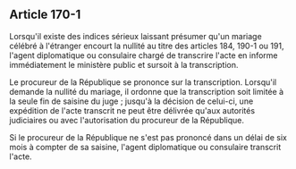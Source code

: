 Article 170-1
----
Lorsqu'il existe des indices sérieux laissant présumer qu'un mariage célébré à
l'étranger encourt la nullité au titre des articles 184, 190-1 ou 191, l'agent
diplomatique ou consulaire chargé de transcrire l'acte en informe immédiatement
le ministère public et sursoit à la transcription.

Le procureur de la République se prononce sur la transcription. Lorsqu'il
demande la nullité du mariage, il ordonne que la transcription soit limitée à la
seule fin de saisine du juge ; jusqu'à la décision de celui-ci, une expédition
de l'acte transcrit ne peut être délivrée qu'aux autorités judiciaires ou avec
l'autorisation du procureur de la République.

Si le procureur de la République ne s'est pas prononcé dans un délai de six mois
à compter de sa saisine, l'agent diplomatique ou consulaire transcrit l'acte.
